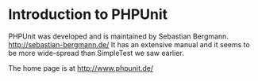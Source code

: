 # Introduction to PHPUnit


PHPUnit was developed and is maintained by Sebastian Bergmann.
http://sebastian-bergmann.de/
It has an extensive manual and it seems to be more wide-spread than SimpleTest we saw earlier.

The home page is at http://www.phpunit.de/



